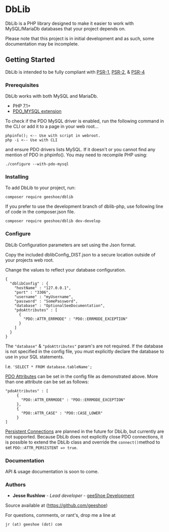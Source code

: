 # DbLib
DbLib is a PHP library designed to make it easier to work with MySQL/MariaDb 
databases that your project depends on.

Please note that this project is in initial development and as such, some documentation may be incomplete.

## Getting Started

DbLib is intended to be fully compliant with 
[PSR-1](https://www.php-fig.org/psr/psr-1/),
[PSR-2](https://www.php-fig.org/psr/psr-2/),
 & [PSR-4](https://www.php-fig.org/psr/psr-4/)

### Prerequisites

DbLib works with both MySQL and MariaDb.

* PHP 7.1+
* [PDO_MYSQL extension](http://php.net/manual/en/ref.pdo-mysql.php)

To check if the PDO MySQL driver is enabled, run the following command in the CLI or
  add it to a page in your web root...

```
phpinfo(); <-- Use with script in webroot.
php -i <-- Use with CLI
```
and ensure PDO drivers lists MySQL. If it doesn't or you cannot find any mention of PDO in phpinfo(). You may need to 
recompile PHP using:
```
./configure --with-pdo-mysql
```

### Installing

To add DbLib to your project, run:

```
composer require geeshoe/dblib
```

If you prefer to use the development branch of dblib-php, use following line of code in the composer.json file.

```
composer require geeshoe/dblib dev-develop
```

### Configure

DbLib Configuration parameters are set using the Json format.

Copy the included dblibConfig_DIST.json to a secure location outside of your projects
 web root. 
 
Change the values to reflect your database configuration.

```
{
  "dblibConfig" : {
    "hostName" : "127.0.0.1",
    "port" : "3306",
    "username" : "myUsername",
    "password" : "SomePassword",
    "database" : "OptionalSeeDocumentation",
    "pdoAttributes" : [
      {
        "PDO::ATTR_ERRMODE" : "PDO::ERRMODE_EXCEPTION"
      }
    ]
  }
}
```
The ```"database"``` & ```"pdoAttributes"``` param's are not required. If the database
is not specified in the config file, you must explicitly declare the database to 
use in your SQL statements.

I.e. ```'SELECT * FROM database.tableName';```

[PDO Attributes](http://php.net/manual/en/pdo.setattribute.php) can be set in the config file
as demonstrated above. More than one attribute can be set as follows:

```
"pdoAttributes" : [
     {
       "PDO::ATTR_ERRMODE" : "PDO::ERRMODE_EXCEPTION"
     },
     {
       "PDO::ATTR_CASE" : "PDO::CASE_LOWER"
     }
]
```

[Persistent Connections](http://php.net/manual/en/pdo.connections.php) are planned in the future
for DbLib, but currently are not supported. Because DbLib does not explicitly close PDO connections,
it is possible to extend the DbLib class and override the ```connect()```method to set
```PDO::ATTR_PERSISTENT => true```.

### Documentation

API & usage documentation is soon to come.

### Authors

* **Jesse Rushlow** - *Lead developer* - [geeShoe Development](http://geeshoe.com)

Source available at (https://github.com/geeshoe)

For questions, comments, or rant's, drop me a line at 
```
jr (at) geeshoe (dot) com
```